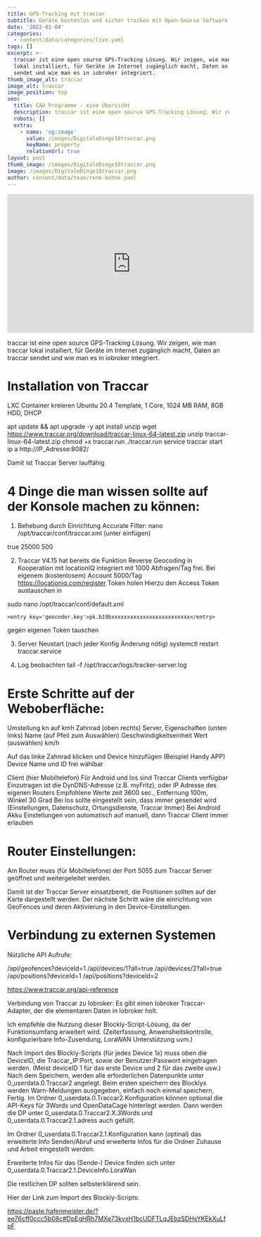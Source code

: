 ```yaml
---
title: GPS-Tracking mit traccar
subtitle: Geräte kostenlos und sicher tracken mit Open-Source Software
date: '2022-01-04'
categories:
  - content/data/categories/live.yaml
tags: []
excerpt: >-
  traccar ist eine open source GPS-Tracking Lösung. Wir zeigen, wie man traccar
  lokal installiert, für Geräte im Internet zugänglich macht, Daten an traccar
  sendet und wie man es in iobroker integriert.
thumb_image_alt: traccar
image_alt: traccar
image_position: top
seo:
  title: CAD Programme - eine Übersicht
  description: traccar ist eine open source GPS-Tracking Lösung. Wir zeigen, wie man traccar lokal installiert und verwendet.
  robots: []
  extra:
    - name: 'og:image'
      value: /images/DigitaleDinge10traccar.png
      keyName: property
      relativeUrl: true
layout: post
thumb_image: /images/DigitaleDinge10traccar.png
image: /images/DigitaleDinge10traccar.png
author: content/data/team/rene-bohne.yaml
---
```

<iframe width="560" height="315"
src="https://www.youtube.com/embed/W2CZtm3aU2M?modestbranding=1"
frameborder="0" allow="accelerometer; autoplay; encrypted-media;
gyroscope; picture-in-picture" allowfullscreen>\\\</iframe>


traccar ist eine open source GPS-Tracking Lösung. Wir zeigen, wie man traccar lokal installiert, für Geräte im Internet zugänglich macht, Daten an traccar sendet und wie man es in iobroker integriert.

# Installation von Traccar

LXC Container kreieren Ubuntu 20.4 Template, 1 Core, 1024 MB RAM, 8GB HDD, DHCP

apt update && apt upgrade -y
apt install unzip
wget https://www.traccar.org/download/traccar-linux-64-latest.zip
unzip traccar-linux-64-latest.zip
chmod +x traccar.run
./traccar.run
service traccar start
ip a
http://IP_Adresse:8082/

Damit ist Traccar Server lauffähig

# 4 Dinge die man wissen sollte auf der Konsole machen zu können:

1. Behebung durch Einrichtung Accurate Filter:
nano /opt/traccar/conf/traccar.xml
(unter     <entry key='database.password'></entry> einfügen)

<entry key='filter.enable'>true</entry>
<entry key='filter.maxSpeed'>25000</entry>
<entry key='filter.accuracy'>500</entry>

2. Traccar V4.15 hat bereits die Funktion Reverse Geocoding in Kooperation mit 
locationIQ integriert mit 1000 Abfragen/Tag frei. Bei eigenem (kostenlosem) Account 5000/Tag
https://locationiq.com/register Token holen
Hierzu den Access Token austauschen in

sudo nano /opt/traccar/conf/default.xml

    <entry key='geocoder.key'>pk.b19bxxxxxxxxxxxxxxxxxxxxxxxxx</entry>

gegen eigenen Token tauschen

3. Server Neustart (nach jeder Konfig Änderung nötig)
systemctl restart traccar.service

4. Log beobachten
tail -f /opt/traccar/logs/tracker-server.log

# Erste Schritte auf der Weboberfläche:

Umstellung kn auf kmh
Zahnrad (oben rechts)
Server, Eigenschaften (unten links)
Name (auf Pfeil zum Auswählen)
Geschwindigkeitseinheit
Wert (auswählen) km/h

Auf das linke Zahnrad klicken und Device hinzufügen
(Beispiel Handy APP) 
Device Name und ID frei wählbar

Client (hier Mobiltelefon)
Für Android und Ios sind Traccar Clients verfügbar
Einzutragen ist die DynDNS-Adresse (z.B. myFritz), oder IP Adresse des eigenen Routers
Empfohlene Werte zeit 3600 sec., Entfernung 100m, Winkel 30 Grad
Bei Ios sollte eingestellt sein, dass immer gesendet wird (Einstellungen, Datenschutz, Ortungsdienste, Traccar Immer)
Bei Android Akku Einstellungen von automatisch auf manuell, dann Traccar Client immer erlauben

# Router Einstellungen:

Am Router muss (für Mobiltelefone) der Port 5055 zum Traccar Server geöffnet und weitergeleitet werden.

Damit ist der Traccar Server einsatzbereit, die Positionen sollten auf der Karte dargestellt werden.
Der nächste Schritt wäre die einrichtung von GeoFences und deren Aktivierung in den Device-Einstellungen. 


# Verbindung zu externen Systemen

Nützliche API Aufrufe:

/api/geofences?deviceId=1
/api/devices/1?all=true
/api/devices/2?all=true
/api/positions?deviceId=1
/api/positions?deviceId=2

https://www.traccar.org/api-reference


Verbindung von Traccar zu Iobroker:
Es gibt einen Iobroker Traccar-Adapter, der die elementaren Daten in Iobroker holt.

Ich empfehle die Nutzung dieser Blockly-Script-Lösung, da der Funktionsumfang erweitert wird.
(Zeiterfassung, Anwensheitskontrolle, konfigurierbare Info-Zusendung, LoraWAN Unterstützung uvm.)

Nach Import des Blockly-Scripts (für jedes Device 1x) muss oben die DeviceID, die Traccar_IP:Port, sowie
der Benutzer:Passwort  eingetragen werden.
(Meist deviceID 1 für das erste Device und 2 für das zweite usw.) Nach dem Speichern, werden alle erforderlichen 
Datenpunkte unter 0_userdata.0.Traccar2 angelegt. Beim ersten speichern des Blocklys werden Warn-Meldungen
ausgegeben, einfach noch einmal speichern, Fertig. 
Im Ordner 0_userdata.0.Traccar2.Konfiguration können optional die API-Keys für 3Words und 
OpenDataCage hinterlegt werden. Dann werden die DP unter 
0_userdata.0.Traccar2.X.3Words und 
0_userdata.0.Traccar2.1.adress auch gefüllt.

Im Ordner 0_userdata.0.Traccar2.1.Konfiguration kann (optinal) das erweiterte Info Senden/Abruf und 
erweiterte Infos für die Ordner Zuhause und Arbeit eingestellt werden.

Erweiterte Infos für das (Sende-) Device finden sich unter
0_userdata.0.Traccar2.1.DeviceInfo.LoraWan

Die restlichen DP sollten selbsterklärend sein.

Hier der Link zum Import des Blockly-Scripts:


https://paste.hafenmeister.de/?ee76cff0ccc5b08c#DpEgHRh7MXe73kvxH1bcUDFTLqJEbzSDHsYKEkXuLfpF

